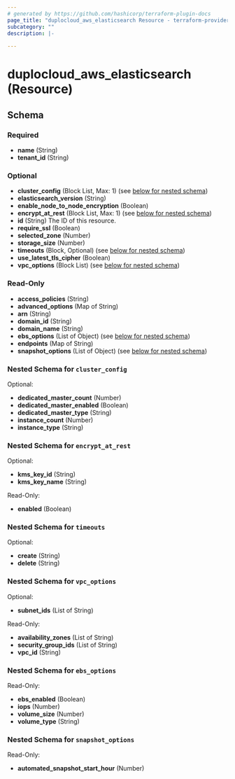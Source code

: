 ```yaml
---
# generated by https://github.com/hashicorp/terraform-plugin-docs
page_title: "duplocloud_aws_elasticsearch Resource - terraform-provider-duplocloud"
subcategory: ""
description: |-
  
---
```


# duplocloud_aws_elasticsearch (Resource)





<!-- schema generated by tfplugindocs -->
## Schema

### Required

- **name** (String)
- **tenant_id** (String)

### Optional

- **cluster_config** (Block List, Max: 1) (see [below for nested schema](#nestedblock--cluster_config))
- **elasticsearch_version** (String)
- **enable_node_to_node_encryption** (Boolean)
- **encrypt_at_rest** (Block List, Max: 1) (see [below for nested schema](#nestedblock--encrypt_at_rest))
- **id** (String) The ID of this resource.
- **require_ssl** (Boolean)
- **selected_zone** (Number)
- **storage_size** (Number)
- **timeouts** (Block, Optional) (see [below for nested schema](#nestedblock--timeouts))
- **use_latest_tls_cipher** (Boolean)
- **vpc_options** (Block List) (see [below for nested schema](#nestedblock--vpc_options))

### Read-Only

- **access_policies** (String)
- **advanced_options** (Map of String)
- **arn** (String)
- **domain_id** (String)
- **domain_name** (String)
- **ebs_options** (List of Object) (see [below for nested schema](#nestedatt--ebs_options))
- **endpoints** (Map of String)
- **snapshot_options** (List of Object) (see [below for nested schema](#nestedatt--snapshot_options))

<a id="nestedblock--cluster_config"></a>
### Nested Schema for `cluster_config`

Optional:

- **dedicated_master_count** (Number)
- **dedicated_master_enabled** (Boolean)
- **dedicated_master_type** (String)
- **instance_count** (Number)
- **instance_type** (String)


<a id="nestedblock--encrypt_at_rest"></a>
### Nested Schema for `encrypt_at_rest`

Optional:

- **kms_key_id** (String)
- **kms_key_name** (String)

Read-Only:

- **enabled** (Boolean)


<a id="nestedblock--timeouts"></a>
### Nested Schema for `timeouts`

Optional:

- **create** (String)
- **delete** (String)


<a id="nestedblock--vpc_options"></a>
### Nested Schema for `vpc_options`

Optional:

- **subnet_ids** (List of String)

Read-Only:

- **availability_zones** (List of String)
- **security_group_ids** (List of String)
- **vpc_id** (String)


<a id="nestedatt--ebs_options"></a>
### Nested Schema for `ebs_options`

Read-Only:

- **ebs_enabled** (Boolean)
- **iops** (Number)
- **volume_size** (Number)
- **volume_type** (String)


<a id="nestedatt--snapshot_options"></a>
### Nested Schema for `snapshot_options`

Read-Only:

- **automated_snapshot_start_hour** (Number)



